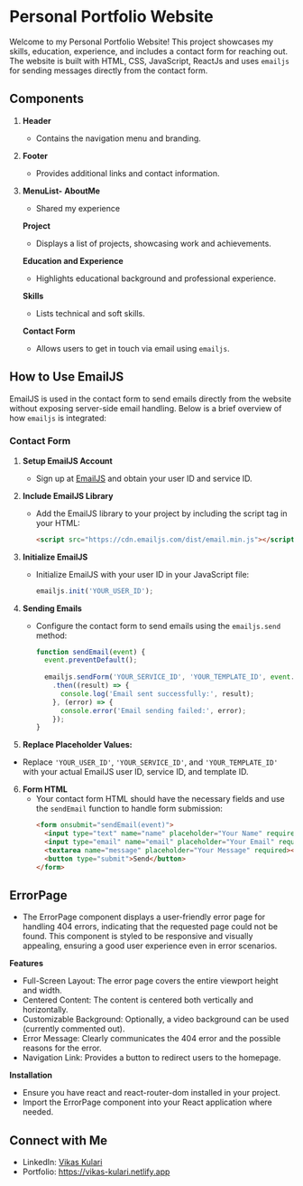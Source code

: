 # Personal Portfolio Website

Welcome to my Personal Portfolio Website! This project showcases my skills, education, experience, and includes a contact form for reaching out. The website is built with HTML, CSS, JavaScript, ReactJs and uses `emailjs` for sending messages directly from the contact form.

## Components

1. **Header**
   - Contains the navigation menu and branding.

2. **Footer**
   - Provides additional links and contact information.

3. **MenuList-**
   **AboutMe**
   - Shared my experience

   **Project**
   - Displays a list of projects, showcasing work and achievements.
   
   **Education and Experience**
   - Highlights educational background and professional experience.
   
   **Skills**
   - Lists technical and soft skills.
   
   **Contact Form**
   - Allows users to get in touch via email using `emailjs`.

## How to Use EmailJS

EmailJS is used in the contact form to send emails directly from the website without exposing server-side email handling. Below is a brief overview of how `emailjs` is integrated:

### Contact Form

1. **Setup EmailJS Account**
   - Sign up at [EmailJS](https://www.emailjs.com/) and obtain your user ID and service ID.

2. **Include EmailJS Library**
   - Add the EmailJS library to your project by including the script tag in your HTML:
     ```html
     <script src="https://cdn.emailjs.com/dist/email.min.js"></script>
     ```

3. **Initialize EmailJS**
   - Initialize EmailJS with your user ID in your JavaScript file:
     ```javascript
     emailjs.init('YOUR_USER_ID');
     ```

4. **Sending Emails**
   - Configure the contact form to send emails using the `emailjs.send` method:
     ```javascript
     function sendEmail(event) {
       event.preventDefault();
       
       emailjs.sendForm('YOUR_SERVICE_ID', 'YOUR_TEMPLATE_ID', event.target)
         .then((result) => {
           console.log('Email sent successfully:', result);
         }, (error) => {
           console.error('Email sending failed:', error);
         });
     }
     ```

5.  **Replace Placeholder Values:**
   - Replace `'YOUR_USER_ID'`, `'YOUR_SERVICE_ID'`, and `'YOUR_TEMPLATE_ID'` with your actual EmailJS user ID, service ID, and template ID.

6. **Form HTML**
   - Your contact form HTML should have the necessary fields and use the `sendEmail` function to handle form submission:
     ```html
     <form onsubmit="sendEmail(event)">
       <input type="text" name="name" placeholder="Your Name" required />
       <input type="email" name="email" placeholder="Your Email" required />
       <textarea name="message" placeholder="Your Message" required></textarea>
       <button type="submit">Send</button>
     </form>
     ```

## ErrorPage
- The ErrorPage component displays a user-friendly error page for handling 404 errors, indicating that the requested page could not be found. This component is styled to be responsive and visually appealing, ensuring a good user experience even in error scenarios.

**Features**
- Full-Screen Layout: The error page covers the entire viewport height and width.
- Centered Content: The content is centered both vertically and horizontally.
- Customizable Background: Optionally, a video background can be used (currently commented out).
- Error Message: Clearly communicates the 404 error and the possible reasons for the error.
- Navigation Link: Provides a button to redirect users to the homepage.

**Installation**
- Ensure you have react and react-router-dom installed in your project.
- Import the ErrorPage component into your React application where needed.

## Connect with Me
- LinkedIn: [Vikas Kulari](https://www.linkedin.com/in/vikas-kulari-16013b198)
- Portfolio: https://vikas-kulari.netlify.app
